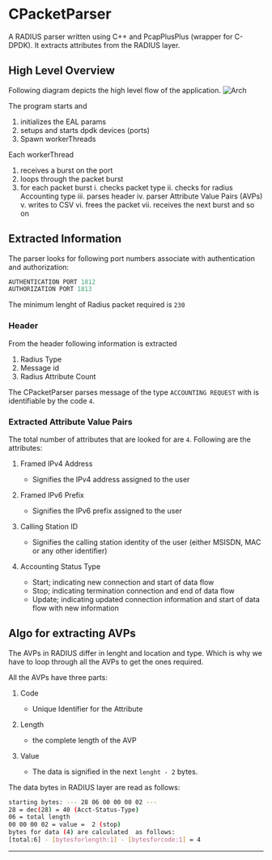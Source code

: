 # CPacketParser

A RADIUS parser written using C++ and PcapPlusPlus (wrapper for C-DPDK). 
It extracts attributes from the RADIUS layer.


## High Level Overview

Following diagram depicts the high level flow of the application.
![Arch](https://i.imgur.com/DlxZztN.jpg)

The program starts and 
1. initializes the EAL params
2. setups and starts dpdk devices (ports)
3. Spawn workerThreads

Each workerThread

1. receives a burst on the port
2. loops through the packet burst
3. for each packet burst 
    i. checks packet type
    ii. checks for radius Accounting type
    iii. parses header
    iv. parser Attribute Value Pairs (AVPs)
    v. writes to CSV
    vi. frees the packet
    vii. receives the next burst and so on


## Extracted Information

The parser looks for following port numbers associate with authentication 
and authorization:

```c
AUTHENTICATION PORT 1812 
AUTHORIZATION PORT 1813
```

The minimum lenght of Radius packet required is `230`


### Header

From the header following information is extracted

1. Radius Type
2. Message id
3. Radius Attribute Count

The CPacketParser parses message of the type `ACCOUNTING REQUEST` with is
identifiable by the code `4`.

### Extracted Attribute Value Pairs

The total number of attributes that are looked for are `4`. Following are
the attributes:


1. Framed IPv4 Address
   - Signifies the IPv4 address assigned to the user

2. Framed IPv6 Prefix
   - Signifies the IPv6 prefix assigned to the user

3. Calling Station ID
   - Signifies the calling station identity of the user (either MSISDN, MAC or any other identifier)

4. Accounting Status Type
   - Start; indicating new connection and start of data flow
   - Stop; indicating termination connection and end of data flow
   - Update; indicating updated connection information and  start of data flow with new information

## Algo for extracting AVPs


The AVPs in RADIUS differ in lenght and location and type. Which is why
we have to loop through all the AVPs to get the ones required.

All the AVPs have three parts: 

1. Code
    - Unique Identifier for the Attribute

2. Length
    - the complete length of the AVP

3. Value
    - The data is signified in the next `lenght - 2` bytes.

The data bytes in RADIUS layer are read as follows:

```bash
starting bytes: --- 28 06 00 00 00 02 --- 
28 = dec(28) = 40 (Acct-Status-Type) 
06 = total length 
00 00 00 02 = value =  2 (stop) 
bytes for data (4) are calculated  as follows: 
[total:6] - [bytesforlength:1] - [bytesforcode:1] = 4  
```

---

